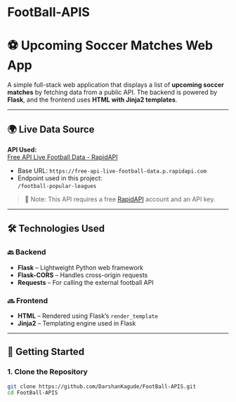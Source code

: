 # FootBall-APIS
# ⚽ Upcoming Soccer Matches Web App

A simple full-stack web application that displays a list of **upcoming soccer matches** by fetching data from a public API. The backend is powered by **Flask**, and the frontend uses **HTML with Jinja2 templates**.

---

## 🌍 Live Data Source

**API Used:**  
[Free API Live Football Data - RapidAPI](https://rapidapi.com/Free-api-live/api/free-api-live-football-data/)  
- Base URL: `https://free-api-live-football-data.p.rapidapi.com`
- Endpoint used in this project:  
  `/football-popular-leagues`

> 📌 Note: This API requires a free [RapidAPI](https://rapidapi.com/) account and an API key.

---

## 🛠️ Technologies Used

### 🔙 Backend
- **Flask** – Lightweight Python web framework
- **Flask-CORS** – Handles cross-origin requests
- **Requests** – For calling the external football API

### 🔜 Frontend
- **HTML** – Rendered using Flask’s `render_template`
- **Jinja2** – Templating engine used in Flask

---

## 🚀 Getting Started

### 1. Clone the Repository

```bash
git clone https://github.com/DarshanKagude/FootBall-APIS.git
cd FootBall-APIS
